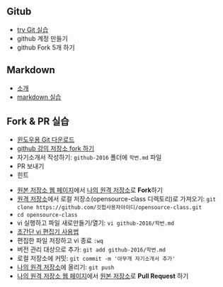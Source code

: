 
Gitub
-----
* [try Git  실습](https://try.github.io/levels/1/challenges/1)
* github 계정 만들기
* github Fork 5개 하기

Markdown 
--------
* [소개](https://docs.google.com/presentation/d/1TJzzz5gIDBGRa5MaVsmoAG4jEPkk1za13V2z5vLuFFg/edit?usp=sharing)
* [markdown 실습](http://www.markdowntutorial.com/lesson/1/)

Fork & PR 실습
--------------
* [윈도우용 Git 다운로드](https://git-for-windows.github.io/)
* [github 강의 저장소 fork 하기](https://github.com/daumkakaotrack/opensource-class)
* 자기소개서 작성하기: `github-2016` 폴더에 `학번.md` 파일
* PR 보내기
* 힌트
 - [원본 저장소 웹 페이지](https://github.com/daumkakaotrack/opensource-class)에서 [나의 원격 저장소](https://github.com/나의깃헙아이디/opensource-class )로 **Fork**하기
 - [원격 저장소](https://github.com/나의깃헙아이디/opensource-class)에서 로컬 저장소(opensource-class 디렉토리)로 가져오기: `git clone https://github.com/깃헙사용자아이디/opensource-class.git`
 - `cd opensource-class`
 - vi 실행하고 파일 새로만들기/열기: `vi github-2016/학번.md`
 - [초간단 vi 편집기 사용법](http://www.hanbit.co.kr/preview/1424/sample_chapter04.pdf)
 - 편집한 파일 저장하고 vi 종료 `:wq`
 - 버전 관리 대상으로 추가: `git add github-2016/학번.md`
 - 로컬 저장소에 커밋: `git commit -m '아무개 자기소개서 추가'`
 - [나의 원격 저장소](https://github.com/나의깃헙아이디/opensource-class)에 올리기: `git push`
 - [나의 원격 저장소 웹 페이지](https://github.com/나의깃헙아이디/opensource-class/pulls)에서 [원본 저장소](https://github.com/daumkakaotrack/opensource-class)로 **Pull Request** 하기
